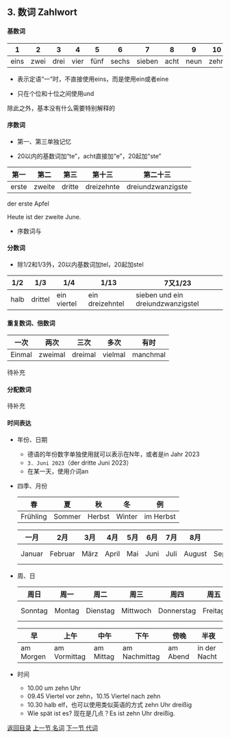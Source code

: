 ## 3. 数词 Zahlwort

#### 基数词

| 1    | 2    | 3    | 4    | 5    | 6     | 7      | 8    | 9    | 10   | 11   | 12    |
| ---- | ---- | ---- | ---- | ---- | ----- | ------ | ---- | ---- | ---- | ---- | ----- |
| eins | zwei | drei | vier | fünf | sechs | sieben | acht | neun | zehn | elf  | zwölf |

* 表示定语“一”时，不直接使用eins，而是使用ein或者eine

* 只在个位和十位之间使用und

除此之外，基本没有什么需要特别解释的

#### 序数词

* 第一、第三单独记忆

* 20以内的基数词加“te”，acht直接加“e”，20起加“ste”

| 第一  | 第二   | 第三   | 第十三     | 第二十三          |
| ----- | ------ | ------ | ---------- | ----------------- |
| erste | zweite | dritte | dreizehnte | dreiundzwanzigste |

der erste Apfel

Heute ist der zweite June.

* 序数词与

#### 分数词

* 除1/2和1/3外，20以内基数词加tel，20起加stel

| 1/2  | 1/3     | 1/4         | 1/13            | 7又1/23                           |
| ---- | ------- | ----------- | --------------- | --------------------------------- |
| halb | drittel | ein viertel | ein dreizehntel | sieben und ein dreiundzwanzigstel |

#### 重复数词、倍数词

| 一次   | 两次    | 三次    | 多次    | 有时     |
| ------ | ------- | ------- | ------- | -------- |
| Einmal | zweimal | dreimal | vielmal | manchmal |

待补充

#### 分配数词

待补充

#### 时间表达

* 年份、日期

  * 德语的年份数字单独使用就可以表示在N年，或者是in Jahr 2023
  * `3. Juni 2023`（der dritte Juni 2023）
  * 在某一天，使用介词an

* 四季、月份

  | 春       | 夏     | 秋     | 冬     | 例        |
  | -------- | ------ | ------ | ------ | --------- |
  | Frühling | Sommer | Herbst | Winter | im Herbst |

  | 一月   | 2月     | 3月  | 4月   | 5月  | 6月  | 7月  | 8月    | 9月       | 10月    | 11月     | 12月     | 例      |
  | ------ | ------- | ---- | ----- | ---- | ---- | ---- | ------ | --------- | ------- | -------- | -------- | ------- |
  | Januar | Februar | März | April | Mai  | Juni | Juli | August | September | Oktober | November | Dezember | im  Mai |

* 周、日

  | 周日    | 周一   | 周二     | 周三     | 周四       | 周五    | 周六    | 例        |
  | ------- | ------ | -------- | -------- | ---------- | ------- | ------- | --------- |
  | Sonntag | Montag | Dienstag | Mittwoch | Donnerstag | Freitag | Samstag | am Montag |

  | 早        | 上午         | 中午      | 下午          | 傍晚     | 半夜         |
  | --------- | ------------ | --------- | ------------- | -------- | ------------ |
  | am Morgen | am Vormittag | am Mittag | am Nachmittag | am Abend | in der Nacht |

* 时间

  * 10.00 um zehn Uhr
  * 09.45 Viertel vor zehn，10.15 Viertel nach zehn
  * 10.30 halb elf，也可以使用类似英语的方式 zehn Uhr dreißig
  * Wie spät ist es? 现在是几点？Es ist zehn Uhr dreißig.



[返回目录](../README.md) [上一节 名词](Nomen.md) [下一节 代词](Pronomen.md)